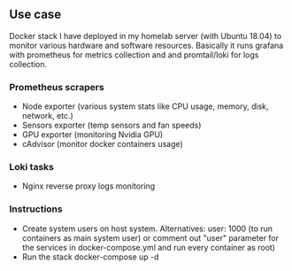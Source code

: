 ## Use case

Docker stack I have deployed in my homelab server (with Ubuntu 18.04) to monitor various hardware and software resources.
Basically it runs grafana with prometheus for metrics collection and and promtail/loki for logs collection.

### Prometheus scrapers
- Node exporter (various system stats like CPU usage, memory, disk, network, etc.)
- Sensors exporter (temp sensors and fan speeds)
- GPU exporter (monitoring Nvidia GPU)
- cAdvisor (monitor docker containers usage)

### Loki tasks
- Nginx reverse proxy logs monitoring

### Instructions
- Create system users on host system. Alternatives: user: 1000 (to run containers as main system user) or comment out "user" parameter for the services in docker-compose.yml and run every container as root)
- Run the stack docker-compose up -d 
